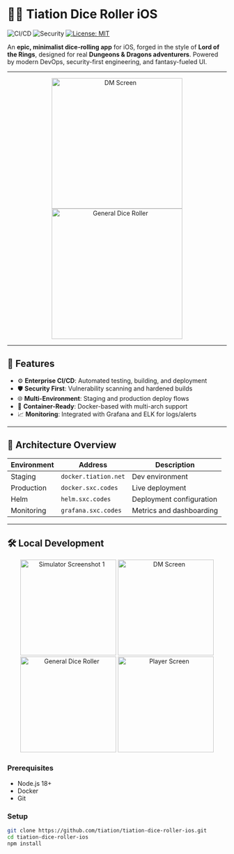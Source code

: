 # 🧙‍♂️ Tiation Dice Roller iOS

![CI/CD](https://github.com/tiation/tiation-dice-roller-ios/workflows/CI/badge.svg)
![Security](https://github.com/tiation/tiation-dice-roller-ios/workflows/Security%20Scan/badge.svg)
[![License: MIT](https://img.shields.io/badge/License-MIT-yellow.svg)](https://opensource.org/licenses/MIT)

An **epic, minimalist dice-rolling app** for iOS, forged in the style of **Lord of the Rings**, designed for real **Dungeons & Dragons adventurers**. Powered by modern DevOps, security-first engineering, and fantasy-fueled UI.

---

<div align="center">
  <img src="https://github.com/user-attachments/assets/c0ee156f-476c-4784-ba07-dc30dabf3a48" alt="DM Screen" width="300" />
  <img src="https://github.com/user-attachments/assets/71a78534-8036-4d46-ac79-3dd8eb8715dc" alt="General Dice Roller" width="300" />
</div>

---

## 🚀 Features

- ⚙️ **Enterprise CI/CD**: Automated testing, building, and deployment
- 🛡️ **Security First**: Vulnerability scanning and hardened builds  
- 🌐 **Multi-Environment**: Staging and production deploy flows
- 🐳 **Container-Ready**: Docker-based with multi-arch support
- 📈 **Monitoring**: Integrated with Grafana and ELK for logs/alerts

---

## 🧱 Architecture Overview

| Environment | Address             | Description                |
|-------------|----------------------|----------------------------|
| Staging     | `docker.tiation.net` | Dev environment            |
| Production  | `docker.sxc.codes`   | Live deployment            |
| Helm        | `helm.sxc.codes`     | Deployment configuration   |
| Monitoring  | `grafana.sxc.codes`  | Metrics and dashboarding   |

---

## 🛠️ Local Development

<div align="center"> <img src="https://github.com/user-attachments/assets/2d9fbdd1-7f2c-411a-a05d-8d5ee4775b35" alt="Simulator Screenshot 1" width="220" /> <img src="https://github.com/user-attachments/assets/c0ee156f-476c-4784-ba07-dc30dabf3a48" alt="DM Screen" width="220" /> <img src="https://github.com/user-attachments/assets/71a78534-8036-4d46-ac79-3dd8eb8715dc" alt="General Dice Roller" width="220" /> <img src="https://github.com/user-attachments/assets/fe77c0f9-d1a2-43a9-bd76-6b5d099a8c68" alt="Player Screen" width="220" /> </div>

### Prerequisites

- Node.js 18+
- Docker
- Git

### Setup

```bash
git clone https://github.com/tiation/tiation-dice-roller-ios.git
cd tiation-dice-roller-ios
npm install
